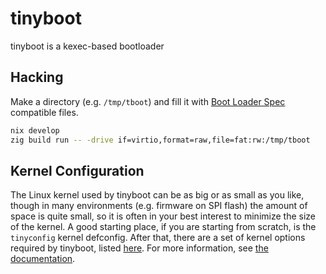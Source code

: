 # tinyboot

tinyboot is a kexec-based bootloader

## Hacking

Make a directory (e.g. `/tmp/tboot`) and fill it with [Boot Loader Spec](https://uapi-group.org/specifications/specs/boot_loader_specification/#the-boot-loader-specification) compatible files.

```bash
nix develop
zig build run -- -drive if=virtio,format=raw,file=fat:rw:/tmp/tboot
```

## Kernel Configuration

The Linux kernel used by tinyboot can be as big or as small as you like, though in many environments (e.g. firmware on SPI flash) the amount of space is quite small, so it is often in your best interest to minimize the size of the kernel. A good starting place, if you are starting from scratch, is the `tinyconfig` kernel defconfig.
After that, there are a set of kernel options required by tinyboot, listed [here](./doc/required.config). For more information, see [the documentation](./doc/kernel-configuration.md).

